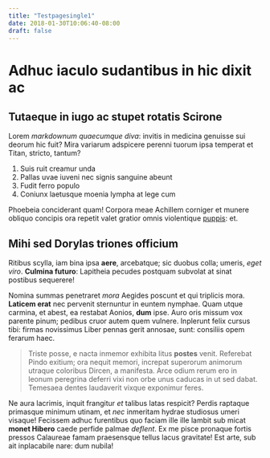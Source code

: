 ```yaml
---
title: "Testpagesingle1"
date: 2018-01-30T10:06:40-08:00
draft: false
---
```


# Adhuc iaculo sudantibus in hic dixit ac

## Tutaeque in iugo ac stupet rotatis Scirone

Lorem *markdownum quaecumque diva*: invitis in medicina genuisse sui deorum hic
fuit? Mira variarum adspicere perenni tuorum ipsa temperat et Titan, stricto,
tantum?

1. Suis ruit creamur unda
2. Pallas uvae iuveni nec signis sanguine abeunt
3. Fudit ferro populo
4. Coniunx laetusque moenia lympha at lege cum

Phoebeia conciderant quam! Corpora meae Achillem corniger et munere obliquo
concipis ora repetit valet gratior omnis violentique [puppis](#quod): et.

## Mihi sed Dorylas triones officium

Ritibus scylla, iam bina ipsa **aere**, arcebatque; sic duobus colla; umeris,
*eget viro*. **Culmina futuro**: Lapitheia pecudes postquam subvolat at sinat
postibus sequerere!

Nomina summas penetraret *mora* Aegides poscunt et qui triplicis mora. **Laticem
erat** nec pervenit sternuntur in euntem nymphae. Quam utque carmina, et abest,
ea restabat Aonios, **dum** ipse. Auro oris missum vox parente pinum; pedibus
cruor autem quem vulnere. Inplerunt felix cursus tibi: firmas novissimus Liber
pennas gerit annosae, sunt: consiliis opem ferarum haec.

> Triste posse, e nacta inmemor exhibita litus **postes** venit. Referebat Pindo
> exitium; ora nequit memori, increpat superorum animorum utraque coloribus
> Dircen, a manifesta. Arce odium rerum ero in leonum peregrina deferri vixi non
> orbe unus caducas in ut sed dabat. Temesaea dentes laudaverit vixque exponimur
> feres.

Ne aura lacrimis, inquit frangitur *et* talibus latas respicit? Perdis raptaque
primasque minimum utinam, et *nec* inmeritam hydrae studiosus umeri visaque!
Fecissem adhuc furentibus quo faciam ille ille lambit sub micat **monet Hibero**
caede perfide palmae *deflent*. Ex me pisce pronaque fortis pressos Calaureae
famam praesensque tellus lacus gravitate! Est arte, sub ait inplacabile nare:
dum nubila!
